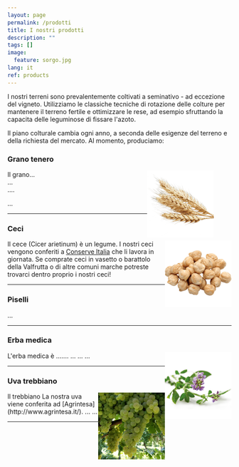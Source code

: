 ```yaml
---
layout: page
permalink: /prodotti
title: I nostri prodotti
description: ""
tags: []
image:
  feature: sorgo.jpg
lang: it
ref: products
---
```


<!--- 
<figure>
	<img src="/images/wheat.png" style="width:150px;height:150px;">
</figure> 
---> 

<!--- 
<figure>
	<img src="/images/chickpeas.png" alt="Ceci" style="width:100px;height:100px;" align="left">
	<figcaption>Ceci</figcaption>
</figure>  
---> 



I nostri terreni sono prevalentemente coltivati a seminativo - ad eccezione del vigneto. Utilizziamo le classiche tecniche di rotazione delle colture per mantenere il terreno fertile e ottimizzare le rese, ad esempio sfruttando la capacita delle leguminose di fissare l'azoto.   

Il piano colturale cambia ogni anno, a seconda delle esigenze del terreno e della richiesta del mercato. Al momento, produciamo: 

### Grano tenero    
<figure>
	<img src="/images/wheat.png" style="width:150px;height:150px;" align="right">
</figure>

Il grano...    
...    
....


...


    
    



---


### Ceci    
<img src="/images/chickpeas.png" alt="Ceci" style="width:150px;height:150px;" align="right">    

Il cece (Cicer arietinum) è un legume. I nostri ceci vengono conferiti a [Conserve Italia](https://www.conserveitalia.it/) che li lavora in giornata. Se comprate ceci in vasetto o barattolo della Valfrutta o di altre comuni marche potreste trovarci dentro proprio i nostri ceci!     


---

### Piselli    
...   


---   
    
### Erba medica    
<img src="/images/alfalfa.png" alt="Erba medica" style="width:150px;height:150px;" align="right">   
L'erba medica è .......
...  
...
...   

  
  
  
---   

### Uva trebbiano
<img src="/images/trebbiano.jpg" alt="Trebbiano" style="width:150px;height:150px;" align="right">  
Il trebbiano   
La nostra uva viene conferita ad [Agrintesa](http://www.agrintesa.it/).   
...   
...   

---    
